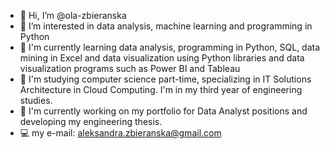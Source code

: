 - 👋 Hi, I’m @ola-zbieranska
- 👀 I’m interested in data analysis, machine learning and programming in Python
- 🌱 I'm currently learning data analysis, programming in Python, SQL, data mining in Excel and data visualization using Python libraries and data visualization programs such as Power BI and Tableau
- 🌱 I'm studying computer science part-time, specializing in IT Solutions Architecture in Cloud Computing. I'm in my third year of engineering studies.
- 🌱 I'm currently working on my portfolio for Data Analyst positions and developing my engineering thesis.
- 💻 my e-mail: aleksandra.zbieranska@gmail.com
<!---
ola-zbieranska/ola-zbieranska is a ✨ special ✨ repository because its `README.md` (this file) appears on your GitHub profile.
You can click the Preview link to take a look at your changes.
--->

